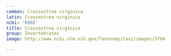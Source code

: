 ```yaml
---
common: Crassostrea virginica
latin: Crassostrea virginica
ncbi: '6565'
title: Crassostrea virginica
group: Invertebrates
image: http://www.ncbi.nlm.nih.gov/Taxonomy/taxi/images/3794

---
```

